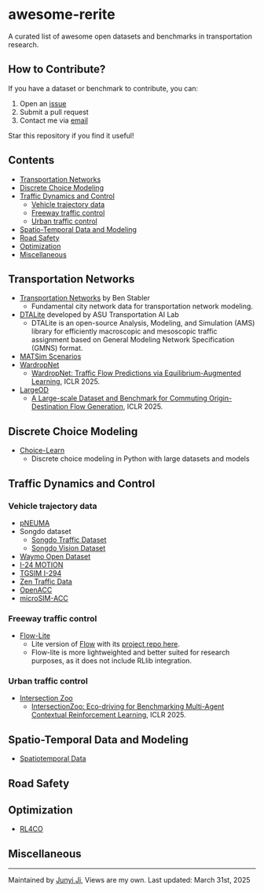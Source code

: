 # awesome-rerite
A curated list of awesome open datasets and benchmarks in transportation research.

## How to Contribute?
If you have a dataset or benchmark to contribute, you can:
1. Open an [issue](https://github.com/RRinTransportation/awesome-rerite/issues)
2. Submit a pull request  
3. Contact me via [email](junyi.ji@vanderbilt.edu)

Star this repository if you find it useful!
## Contents

- [Transportation Networks](#transportation-networks)
- [Discrete Choice Modeling](#discrete-choice-modeling)
- [Traffic Dynamics and Control](#traffic-dynamics-and-control)
    - [Vehicle trajectory data](#vehicle-trajectory-data)
    - [Freeway traffic control](#freeway-traffic-control)
    - [Urban traffic control](#urban-traffic-control)
- [Spatio-Temporal Data and Modeling](#spatio-temporal-data-and-modeling)
- [Road Safety](#road-safety)
- [Optimization](#optimization)
- [Miscellaneous](#miscellaneous)


## Transportation Networks
- [Transportation Networks](https://github.com/bstabler/TransportationNetworks) by Ben Stabler
    - Fundamental city network data for transportation network modeling.
- [DTALite](https://github.com/asu-trans-ai-lab/DTALite) developed by ASU Transportation AI Lab
    - DTALite is an open-source Analysis, Modeling, and Simulation (AMS) library for efficiently macroscopic and mesoscopic traffic assignment based on General Modeling Network Specification (GMNS) format.
- [MATSim Scenarios](https://github.com/matsim-scenarios)
- [WardropNet](https://github.com/tumBAIS/ML-CO-pipeline-TrafficPrediction)
    - [WardropNet: Traffic Flow Predictions via Equilibrium-Augmented Learning](https://openreview.net/forum?id=7FHSPd3SRE), ICLR 2025.
- [LargeOD](https://github.com/tsinghua-fib-lab/CommutingODGen-Dataset)
    - [A Large-scale Dataset and Benchmark for Commuting Origin-Destination Flow Generation](https://openreview.net/forum?id=WeJEidTzff), ICLR 2025.

## Discrete Choice Modeling
- [Choice-Learn](https://github.com/artefactory/choice-learn)
    - Discrete choice modeling in Python with large datasets and models

## Traffic Dynamics and Control
### Vehicle trajectory data
- [pNEUMA](https://open-traffic.epfl.ch/)
- Songdo dataset
    - [Songdo Traffic Dataset](https://doi.org/10.5281/zenodo.13828384)
    - [Songdo Vision Dataset](https://doi.org/10.5281/zenodo.13828408)
- [Waymo Open Dataset](https://waymo.com/open/)
- [I-24 MOTION](i24motion.org/data)
- [TGSIM I-294](https://data.transportation.gov/Automobiles/Third-Generation-Simulation-Data-TGSIM-I-294-L1-Tr/7zjf-a4zf/about_data)
- [Zen Traffic Data](https://zen-traffic-data.net/english/)
- [OpenACC](https://data.jrc.ec.europa.eu/dataset/9702c950-c80f-4d2f-982f-44d06ea0009f)
- [microSIM-ACC](https://github.com/microSIM-ACC)

### Freeway traffic control
- [Flow-Lite](https://github.com/mit-wu-lab/automatic_vehicular_control)
    - Lite version of [Flow](https://flow-project.github.io) with its [project repo here](http://github.com/flow-project/flow).
    - Flow-lite is more lightweighted and better suited for research purposes, as it does not include RLlib integration.

### Urban traffic control
- [Intersection Zoo](https://github.com/mit-wu-lab/IntersectionZoo)
    - [IntersectionZoo: Eco-driving for Benchmarking Multi-Agent Contextual Reinforcement Learning](https://openreview.net/forum?id=XoulHHQGFi), ICLR 2025.

## Spatio-Temporal Data and Modeling
- [Spatiotemporal Data](https://spatiotemporal-data.github.io/)

## Road Safety


## Optimization
- [RL4CO](https://rl4co.readthedocs.io/en/latest/docs/content/intro/environments/)
## Miscellaneous

---
Maintained by [Junyi Ji](https://www.jijunyi.com/), Views are my own.
Last updated: March 31st, 2025